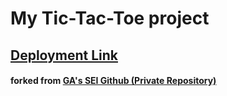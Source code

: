 # My Tic-Tac-Toe project

## [Deployment Link](https://ticnattoe.netlify.app/ "Tic-Nat-Toe")

#### forked from [GA's SEI Github (Private Repository)](https://github.com/SEI-Remote "SEI-Remote GitHub Profile")
